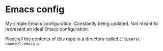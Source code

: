 
# Emacs config
My simple Emacs configuration. Constantly being updated. Not meant to represent an ideal Emacs configuration.

Place all the contents of this repo in a directory called `C:\Users\<name>\.emacs.d`
